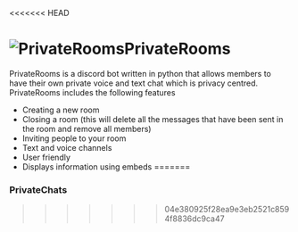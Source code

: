 <<<<<<< HEAD
# ![PrivateRooms](https://img.icons8.com/dusk/100/000000/private2.png)PrivateRooms

PrivateRooms is a discord bot written in python that allows members to have their own private voice and text chat which is privacy centred.
PrivateRooms includes the following features
* Creating a new room
* Closing a room (this will delete all the messages that have been sent in the room and remove all members)
* Inviting people to your room
* Text and voice channels
* User friendly
* Displays information using embeds
=======
### PrivateChats
>>>>>>> 04e380925f28ea9e3eb2521c8594f8836dc9ca47
